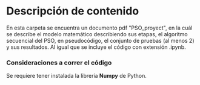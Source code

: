 # Descripción de contenido
En esta carpeta se encuentra un documento pdf "PSO_proyect", en la cuál se describe el modelo matemático describiendo sus etapas, el algoritmo secuencial del PSO, en pseudocódigo, el conjunto de pruebas (al menos 2) y sus resultados. Al igual que se incluye el código con extensión .ipynb.

### Consideraciones a correr el código
Se requiere tener instalada la librería **Numpy** de Python.
